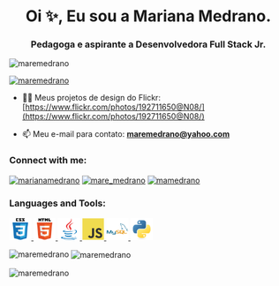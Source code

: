 <h1 align="center">Oi ✨, Eu sou a Mariana Medrano.</h1>
<h3 align="center">Pedagoga e aspirante a Desenvolvedora Full Stack Jr.</h3>

<p align="left"> <img src="https://komarev.com/ghpvc/?username=maremedrano&label=Profile%20views&color=0e75b6&style=flat" alt="maremedrano" /> </p>

<p align="left"> <a href="https://github.com/ryo-ma/github-profile-trophy"><img src="https://github-profile-trophy.vercel.app/?username=maremedrano" alt="maremedrano" /></a> </p>

- 👨‍💻 Meus projetos de design do Flickr: [https://www.flickr.com/photos/192711650@N08/](https://www.flickr.com/photos/192711650@N08/)

- 📫 Meu e-mail para contato: **maremedrano@yahoo.com**

<h3 align="left">Connect with me:</h3>
<p align="left">
<a href="https://linkedin.com/in/marianamedrano" target="blank"><img align="center" src="https://raw.githubusercontent.com/rahuldkjain/github-profile-readme-generator/master/src/images/icons/Social/linked-in-alt.svg" alt="marianamedrano" height="30" width="40" /></a>
<a href="https://instagram.com/mare_medrano" target="blank"><img align="center" src="https://raw.githubusercontent.com/rahuldkjain/github-profile-readme-generator/master/src/images/icons/Social/instagram.svg" alt="mare_medrano" height="30" width="40" /></a>
<a href="https://www.behance.net/mamedrano" target="blank"><img align="center" src="https://raw.githubusercontent.com/rahuldkjain/github-profile-readme-generator/master/src/images/icons/Social/behance.svg" alt="mamedrano" height="30" width="40" /></a>
</p>

<h3 align="left">Languages and Tools:</h3>
<p align="left"> <a href="https://www.w3schools.com/css/" target="_blank" rel="noreferrer"> <img src="https://raw.githubusercontent.com/devicons/devicon/master/icons/css3/css3-original-wordmark.svg" alt="css3" width="40" height="40"/> </a> <a href="https://www.w3.org/html/" target="_blank" rel="noreferrer"> <img src="https://raw.githubusercontent.com/devicons/devicon/master/icons/html5/html5-original-wordmark.svg" alt="html5" width="40" height="40"/> </a> <a href="https://www.java.com" target="_blank" rel="noreferrer"> <img src="https://raw.githubusercontent.com/devicons/devicon/master/icons/java/java-original.svg" alt="java" width="40" height="40"/> </a> <a href="https://developer.mozilla.org/en-US/docs/Web/JavaScript" target="_blank" rel="noreferrer"> <img src="https://raw.githubusercontent.com/devicons/devicon/master/icons/javascript/javascript-original.svg" alt="javascript" width="40" height="40"/> </a> <a href="https://www.mysql.com/" target="_blank" rel="noreferrer"> <img src="https://raw.githubusercontent.com/devicons/devicon/master/icons/mysql/mysql-original-wordmark.svg" alt="mysql" width="40" height="40"/> </a> <a href="https://www.python.org" target="_blank" rel="noreferrer"> <img src="https://raw.githubusercontent.com/devicons/devicon/master/icons/python/python-original.svg" alt="python" width="40" height="40"/> </a> </p>

<p><img align="left" src="https://github-readme-stats.vercel.app/api/top-langs?username=maremedrano&show_icons=true&locale=en&layout=compact" alt="maremedrano" /></p>

<p>&nbsp;<img align="center" src="https://github-readme-stats.vercel.app/api?username=maremedrano&show_icons=true&locale=en" alt="maremedrano" /></p>

<p><img align="center" src="https://github-readme-streak-stats.herokuapp.com/?user=maremedrano&" alt="maremedrano" /></p>
